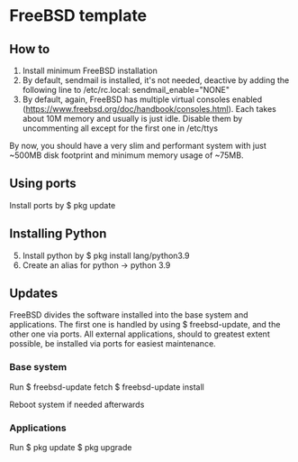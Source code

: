 # FreeBSD template

## How to
1. Install minimum FreeBSD installation
2. By default, sendmail is installed, it's not needed, deactive by adding the following line to /etc/rc.local:
    sendmail_enable="NONE"
3. By default, again, FreeBSD has multiple virtual consoles enabled (https://www.freebsd.org/doc/handbook/consoles.html). Each takes about 10M memory and usually is just idle. Disable them by uncommenting all except for the first one in /etc/ttys

By now, you should have a very slim and performant system with just ~500MB disk
footprint and minimum memory usage of ~75MB.


## Using ports
Install ports by $ pkg update

## Installing Python
5. Install python by $ pkg install lang/python3.9
6. Create an alias for python -> python 3.9

## Updates
FreeBSD divides the software installed into the base system and applications.
The first one is handled by using $ freebsd-update, and the other one via ports.
All external applications, should to greatest extent possible, be installed via
ports for easiest maintenance. 

### Base system
Run
$ freebsd-update fetch
$ freebsd-update install

Reboot system if needed afterwards

### Applications
Run
$ pkg update
$ pkg upgrade
